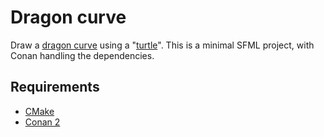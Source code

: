 # Dragon curve

Draw a [dragon curve](https://en.wikipedia.org/wiki/Dragon_curve) using a "[turtle](https://en.wikipedia.org/wiki/Turtle_graphics)". This is a minimal SFML project, with Conan handling the dependencies.

## Requirements

* [CMake](https://cmake.org/)
* [Conan 2](https://conan.io/downloads.html)
